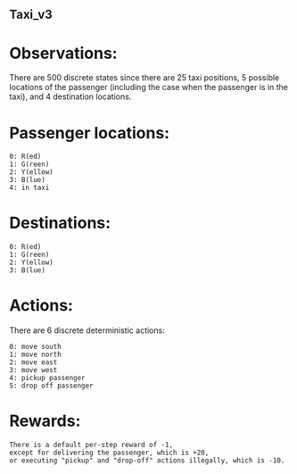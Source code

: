 
## Taxi_v3
# Observations:
There are 500 discrete states since there are 25 taxi positions, 5 possible locations of the passenger (including the case when the passenger is in the taxi), and 4 destination locations.
# Passenger locations:

    0: R(ed)
    1: G(reen)
    2: Y(ellow)
    3: B(lue)
    4: in taxi 


# Destinations:

    0: R(ed)
    1: G(reen)
    2: Y(ellow)
    3: B(lue) 


# Actions:
There are 6 discrete deterministic actions:

    0: move south
    1: move north
    2: move east
    3: move west
    4: pickup passenger
    5: drop off passenger 


# Rewards:

    There is a default per-step reward of -1,
    except for delivering the passenger, which is +20,
    or executing "pickup" and "drop-off" actions illegally, which is -10. 
